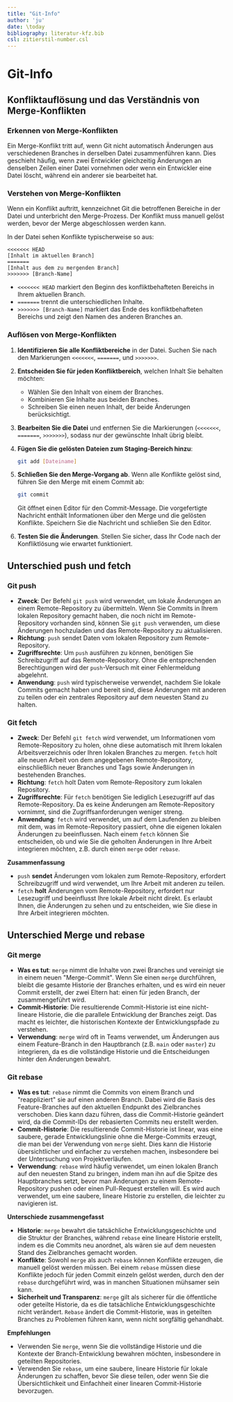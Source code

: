 ```yaml
---
title: "Git-Info"
author: 'ju'
date: \today
bibliography: literatur-kfz.bib
csl: zitierstil-number.csl
---
```

<!-----------------------------------------------------------------------
ju 5-2-24 Git-Info.md
pandoc Git-Info.md -o Git-Info.html -c inhalt.css --mathjax
------------------------------------------------------------------------->
# Git-Info

## Konfliktauflösung und das Verständnis von Merge-Konflikten

### Erkennen von Merge-Konflikten

Ein Merge-Konflikt tritt auf, wenn Git nicht automatisch Änderungen aus verschiedenen Branches in derselben Datei zusammenführen kann. Dies geschieht häufig, wenn zwei Entwickler gleichzeitig Änderungen an denselben Zeilen einer Datei vornehmen oder wenn ein Entwickler eine Datei löscht, während ein anderer sie bearbeitet hat.

### Verstehen von Merge-Konflikten

Wenn ein Konflikt auftritt, kennzeichnet Git die betroffenen Bereiche in der Datei und unterbricht den Merge-Prozess. Der Konflikt muss manuell gelöst werden, bevor der Merge abgeschlossen werden kann.

In der Datei sehen Konflikte typischerweise so aus:

```plaintext
<<<<<<< HEAD
[Inhalt im aktuellen Branch]
=======
[Inhalt aus dem zu mergenden Branch]
>>>>>>> [Branch-Name]
```

- `<<<<<<< HEAD` markiert den Beginn des konfliktbehafteten Bereichs in Ihrem aktuellen Branch.
- `=======` trennt die unterschiedlichen Inhalte.
- `>>>>>>> [Branch-Name]` markiert das Ende des konfliktbehafteten Bereichs und zeigt den Namen des anderen Branches an.

### Auflösen von Merge-Konflikten

1. **Identifizieren Sie alle Konfliktbereiche** in der Datei. Suchen Sie nach den Markierungen `<<<<<<<`, `=======`, und `>>>>>>>`.

2. **Entscheiden Sie für jeden Konfliktbereich**, welchen Inhalt Sie behalten möchten:
    - Wählen Sie den Inhalt von einem der Branches.
    - Kombinieren Sie Inhalte aus beiden Branches.
    - Schreiben Sie einen neuen Inhalt, der beide Änderungen berücksichtigt.

3. **Bearbeiten Sie die Datei** und entfernen Sie die Markierungen (`<<<<<<<`, `=======`, `>>>>>>>`), sodass nur der gewünschte Inhalt übrig bleibt.

4. **Fügen Sie die gelösten Dateien zum Staging-Bereich hinzu**:
   ```bash
   git add [Dateiname]
   ```

5. **Schließen Sie den Merge-Vorgang ab**. Wenn alle Konflikte gelöst sind, führen Sie den Merge mit einem Commit ab:
   ```bash
   git commit
   ```
   Git öffnet einen Editor für den Commit-Message. Die vorgefertigte Nachricht enthält Informationen über den Merge und die gelösten Konflikte. Speichern Sie die Nachricht und schließen Sie den Editor.

6. **Testen Sie die Änderungen**. Stellen Sie sicher, dass Ihr Code nach der Konfliktlösung wie erwartet funktioniert.




## Unterschied push und fetch

### Git push

- **Zweck**: Der Befehl `git push` wird verwendet, um lokale Änderungen an einem Remote-Repository zu übermitteln. Wenn Sie Commits in Ihrem lokalen Repository gemacht haben, die noch nicht im Remote-Repository vorhanden sind, können Sie `git push` verwenden, um diese Änderungen hochzuladen und das Remote-Repository zu aktualisieren.
- **Richtung**: `push` sendet Daten vom lokalen Repository zum Remote-Repository.
- **Zugriffsrechte**: Um `push` ausführen zu können, benötigen Sie Schreibzugriff auf das Remote-Repository. Ohne die entsprechenden Berechtigungen wird der `push`-Versuch mit einer Fehlermeldung abgelehnt.
- **Anwendung**: `push` wird typischerweise verwendet, nachdem Sie lokale Commits gemacht haben und bereit sind, diese Änderungen mit anderen zu teilen oder ein zentrales Repository auf dem neuesten Stand zu halten.

### Git fetch

- **Zweck**: Der Befehl `git fetch` wird verwendet, um Informationen vom Remote-Repository zu holen, ohne diese automatisch mit Ihrem lokalen Arbeitsverzeichnis oder Ihren lokalen Branches zu mergen. `fetch` holt alle neuen Arbeit von dem angegebenen Remote-Repository, einschließlich neuer Branches und Tags sowie Änderungen in bestehenden Branches.
- **Richtung**: `fetch` holt Daten vom Remote-Repository zum lokalen Repository.
- **Zugriffsrechte**: Für `fetch` benötigen Sie lediglich Lesezugriff auf das Remote-Repository. Da es keine Änderungen am Remote-Repository vornimmt, sind die Zugriffsanforderungen weniger streng.
- **Anwendung**: `fetch` wird verwendet, um auf dem Laufenden zu bleiben mit dem, was im Remote-Repository passiert, ohne die eigenen lokalen Änderungen zu beeinflussen. Nach einem `fetch` können Sie entscheiden, ob und wie Sie die geholten Änderungen in Ihre Arbeit integrieren möchten, z.B. durch einen `merge` oder `rebase`.

**Zusammenfassung**

- `push` **sendet** Änderungen vom lokalen zum Remote-Repository, erfordert Schreibzugriff und wird verwendet, um Ihre Arbeit mit anderen zu teilen.
- `fetch` **holt** Änderungen vom Remote-Repository, erfordert nur Lesezugriff und beeinflusst Ihre lokale Arbeit nicht direkt. Es erlaubt Ihnen, die Änderungen zu sehen und zu entscheiden, wie Sie diese in Ihre Arbeit integrieren möchten.


## Unterschied Merge und rebase

### Git merge

- **Was es tut**: `merge` nimmt die Inhalte von zwei Branches und vereinigt sie in einem neuen "Merge-Commit". Wenn Sie einen `merge` durchführen, bleibt die gesamte Historie der Branches erhalten, und es wird ein neuer Commit erstellt, der zwei Eltern hat: einen für jeden Branch, der zusammengeführt wird.
- **Commit-Historie**: Die resultierende Commit-Historie ist eine nicht-lineare Historie, die die parallele Entwicklung der Branches zeigt. Das macht es leichter, die historischen Kontexte der Entwicklungspfade zu verstehen.
- **Verwendung**: `merge` wird oft in Teams verwendet, um Änderungen aus einem Feature-Branch in den Hauptbranch (z.B. `main` oder `master`) zu integrieren, da es die vollständige Historie und die Entscheidungen hinter den Änderungen bewahrt.

### Git rebase

- **Was es tut**: `rebase` nimmt die Commits von einem Branch und "reappliziert" sie auf einen anderen Branch. Dabei wird die Basis des Feature-Branches auf den aktuellen Endpunkt des Zielbranches verschoben. Dies kann dazu führen, dass die Commit-Historie geändert wird, da die Commit-IDs der rebasierten Commits neu erstellt werden.
- **Commit-Historie**: Die resultierende Commit-Historie ist linear, was eine saubere, gerade Entwicklungslinie ohne die Merge-Commits erzeugt, die man bei der Verwendung von `merge` sieht. Dies kann die Historie übersichtlicher und einfacher zu verstehen machen, insbesondere bei der Untersuchung von Projektverläufen.
- **Verwendung**: `rebase` wird häufig verwendet, um einen lokalen Branch auf den neuesten Stand zu bringen, indem man ihn auf die Spitze des Hauptbranches setzt, bevor man Änderungen zu einem Remote-Repository pushen oder einen Pull-Request erstellen will. Es wird auch verwendet, um eine saubere, lineare Historie zu erstellen, die leichter zu navigieren ist.

**Unterschiede zusammengefasst**

- **Historie**: `merge` bewahrt die tatsächliche Entwicklungsgeschichte und die Struktur der Branches, während `rebase` eine lineare Historie erstellt, indem es die Commits neu anordnet, als wären sie auf dem neuesten Stand des Zielbranches gemacht worden.
- **Konflikte**: Sowohl `merge` als auch `rebase` können Konflikte erzeugen, die manuell gelöst werden müssen. Bei einem `rebase` müssen diese Konflikte jedoch für jeden Commit einzeln gelöst werden, durch den der `rebase` durchgeführt wird, was in manchen Situationen mühsamer sein kann.
- **Sicherheit und Transparenz**: `merge` gilt als sicherer für die öffentliche oder geteilte Historie, da es die tatsächliche Entwicklungsgeschichte nicht verändert. `Rebase` ändert die Commit-Historie, was in geteilten Branches zu Problemen führen kann, wenn nicht sorgfältig gehandhabt.

**Empfehlungen**

- Verwenden Sie `merge`, wenn Sie die vollständige Historie und die Kontexte der Branch-Entwicklung bewahren möchten, insbesondere in geteilten Repositories.
- Verwenden Sie `rebase`, um eine saubere, lineare Historie für lokale Änderungen zu schaffen, bevor Sie diese teilen, oder wenn Sie die Übersichtlichkeit und Einfachheit einer linearen Commit-Historie bevorzugen.


